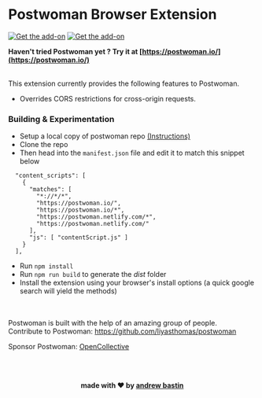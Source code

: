 # Postwoman Browser Extension

<a href="https://chrome.google.com/webstore/detail/postwoman-extension-for-c/amknoiejhlmhancpahfcfcfhllgkpbld">![Get the add-on](https://developer.chrome.com/webstore/images/ChromeWebStore_Badge_v2_206x58.png)</a>
<a href="https://addons.mozilla.org/en-US/firefox/addon/postwoman/">![Get the add-on](https://addons.cdn.mozilla.net/static/img/addons-buttons/AMO-button_2.png)</a>

**Haven't tried Postwoman yet ? Try it at [https://postwoman.io/](https://postwoman.io/)**

<br />
This extension currently provides the following features to Postwoman.

- Overrides CORS restrictions for cross-origin requests.


### Building & Experimentation
- Setup a local copy of postwoman repo [(Instructions)](https://github.com/liyasthomas/postwoman#developing-)
- Clone the repo
- Then head into the `manifest.json` file and edit it to match this snippet below

```
  "content_scripts": [
    {
      "matches": [
        "*://*/*",
        "https://postwoman.io/",
        "https://postwoman.io/*",
        "https://postwoman.netlify.com/*",
        "https://postwoman.netlify.com/"
      ],
      "js": [ "contentScript.js" ]
    }
  ],
```
- Run `npm install`
- Run `npm run build` to generate the *dist* folder
- Install the extension using your browser's install options (a quick google search will yield the methods)

<br />
<br />
Postwoman is built with the help of an amazing group of people.
<br />
Contribute to Postwoman: <a href="https://github.com/liyasthomas/postwoman">https://github.com/liyasthomas/postwoman</a>
<br/>

Sponsor Postwoman: [OpenCollective](https://opencollective.com/postwoman)


<br />
<br />
<p align="center"><b>made with ❤️ by <a href="https://github.com/AndrewBastin">andrew bastin</a></b></p>


